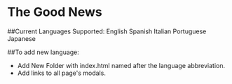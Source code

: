 # The Good News

##Current Languages Supported: 
English
Spanish
Italian
Portuguese
Japanese

##To add new language: 
- Add New Folder with index.html named after the language abbreviation. 
- Add links to all page's modals. 

